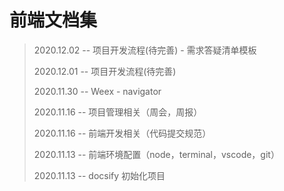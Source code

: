 # 前端文档集

> 2020.12.02 -- 项目开发流程(待完善) - 需求答疑清单模板
>
> 2020.12.01 -- 项目开发流程(待完善)
>
> 2020.11.30 -- Weex - navigator
>
> 2020.11.16 -- 项目管理相关（周会，周报）
>
> 2020.11.16 -- 前端开发相关（代码提交规范）
>
> 2020.11.13 -- 前端环境配置（node，terminal，vscode，git）
>
> 2020.11.13 -- docsify 初始化项目
